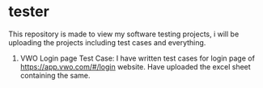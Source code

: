 # tester
This repository is made to view my software testing projects, i will be uploading the projects including test cases and everything.

1. VWO Login page Test Case: I have written test cases for login page of https://app.vwo.com/#/login website. Have uploaded the excel sheet containing the same.
